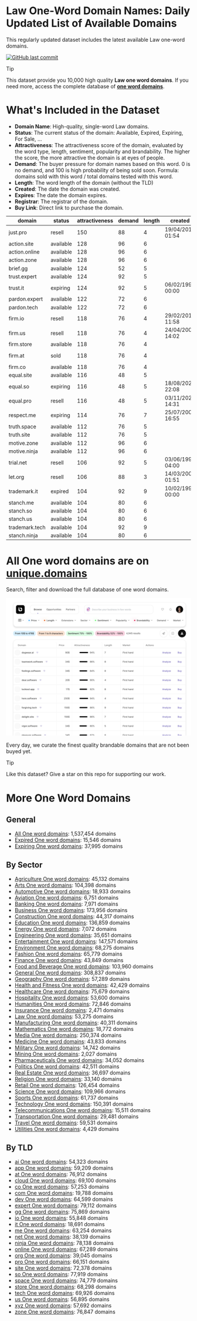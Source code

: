 
# **Law One-Word Domain Names**: Daily Updated List of Available Domains

This regularly updated dataset includes the latest available Law one-word domains.

[![GitHub last commit](https://img.shields.io/github/last-commit/UniqueDomains/law-oneword-domains.svg?style=flat)]() 

> [!TIP]
> This dataset provide you 10,000 high quality **Law one word domains**.
> If you need more, access the complete database of **[one word domains](https://unique.domains?utm_source=github&utm_medium=dataset&utm_campaign=Law&utm_content=description.top)**.

# What's Included in the Dataset

- **Domain Name**: High-quality, single-word Law domains.
- **Status**: The current status of the domain: Available, Expired, Expiring, For Sale, ...
- **Attractiveness**: The attractiveness score of the domain, evaluated by the word type, length, sentiment, popularity and brandability. The higher the score, the more attractive the domain is at eyes of people.
- **Demand**: The buyer pressure for domain names based on this word. 0 is no demand, and 100 is high probability of being sold soon. Formula: domains sold with this word / total domains tested with this word.
- **Length**: The word length of the domain (without the TLD)
- **Created**: The date the domain was created.
- **Expires**: The date the domain expires.
- **Registrar**: The registrar of the domain.
- **Buy Link**: Direct link to purchase the domain.

| domain         | status    | attractiveness | demand | length | created          | expires          | registrar                               | sectors                            |
| -------------- | --------- | -------------- | ------ | ------ | ---------------- | ---------------- | --------------------------------------- | ---------------------------------- |
| just.pro       | resell    | 150            | 88     | 4      | 19/04/2010 01:54 | 19/04/2026 00:00 | Spaceship, Inc.                         | Business,Education,General,Law     |
| action.site    | available | 128            | 96     | 6      |                  |                  |                                         | Business,Entertainment,General,Law |
| action.online  | available | 128            | 96     | 6      |                  |                  |                                         | Business,Entertainment,General,Law |
| action.zone    | available | 128            | 96     | 6      |                  |                  |                                         | Business,Entertainment,General,Law |
| brief.gg       | available | 124            | 52     | 5      |                  |                  |                                         | Business,Education,General,Law     |
| trust.expert   | available | 124            | 92     | 5      |                  |                  |                                         | Business,Finance,Law               |
| trust.it       | expiring  | 124            | 92     | 5      | 06/02/1997 00:00 | 01/08/2025 00:00 |                                         | Business,Finance,Law               |
| pardon.expert  | available | 122            | 72     | 6      |                  |                  |                                         | Law,Politics,Religion              |
| pardon.tech    | available | 122            | 72     | 6      |                  |                  |                                         | Law,Politics,Religion              |
| firm.io        | resell    | 118            | 76     | 4      | 29/02/2012 11:58 | 01/03/2026 11:58 | Porkbun LLC                             | Business,Finance,Law               |
| firm.us        | resell    | 118            | 76     | 4      | 24/04/2002 14:02 | 23/04/2026 23:59 | GoDaddy.com, LLC                        | Business,Finance,Law               |
| firm.store     | available | 118            | 76     | 4      |                  |                  |                                         | Business,Finance,Law               |
| firm.at        | sold      | 118            | 76     | 4      |                  |                  | registrant:     IISP622845-NICAT        | Business,Finance,Law               |
| firm.co        | available | 118            | 76     | 4      |                  |                  |                                         | Business,Finance,Law               |
| equal.site     | available | 116            | 48     | 5      |                  |                  |                                         | Education,General,Law              |
| equal.so       | expiring  | 116            | 48     | 5      | 18/08/2024 22:08 | 18/08/2025 22:08 | NameCheap                               | Education,General,Law              |
| equal.pro      | resell    | 116            | 48     | 5      | 03/11/2021 14:31 | 03/11/2025 14:31 | Dynadot1 LLC                            | Education,General,Law              |
| respect.me     | expiring  | 114            | 76     | 7      | 25/07/2008 16:55 | 25/07/2025 16:55 | GoDaddy.com, LLC                        | Business,Humanities,Law            |
| truth.space    | available | 112            | 76     | 5      |                  |                  |                                         | Humanities,Law,Media               |
| truth.site     | available | 112            | 76     | 5      |                  |                  |                                         | Humanities,Law,Media               |
| motive.zone    | available | 112            | 96     | 6      |                  |                  |                                         | Business,Law,Media                 |
| motive.ninja   | available | 112            | 96     | 6      |                  |                  |                                         | Business,Law,Media                 |
| trial.net      | resell    | 106            | 92     | 5      | 03/06/1997 04:00 | 02/06/2026 04:00 | Tucows Domains Inc.                     | Business,Healthcare,Law            |
| let.org        | resell    | 106            | 88     | 3      | 14/03/2000 01:51 | 14/03/2026 01:51 | PDR Ltd. d/b/a PublicDomainRegistry.com | Business,Law,Real Estate           |
| trademark.it   | expired   | 104            | 92     | 9      | 10/02/1998 00:00 | 02/07/2025 00:00 |                                         | Business,Law                       |
| stanch.me      | available | 104            | 80     | 6      |                  |                  |                                         | Business,Law,Politics              |
| stanch.so      | available | 104            | 80     | 6      |                  |                  |                                         | Business,Law,Politics              |
| stanch.us      | available | 104            | 80     | 6      |                  |                  |                                         | Business,Law,Politics              |
| trademark.tech | available | 104            | 92     | 9      |                  |                  |                                         | Business,Law                       |
| stanch.ninja   | available | 104            | 80     | 6      |                  |                  |                                         | Business,Law,Politics              |

# All One word domains are on [unique.domains](https://unique.domains?utm_source=github&utm_medium=dataset&utm_campaign=Law&utm_content=description.bottom)

Search, filter and download the full database of one word domains.

[![Access the only remaining good domain names, before your competitors.](https://github.com/UniqueDomains/law-oneword-domains/blob/main/unique.domains.jpg?raw=true)](https://unique.domains?utm_source=github&utm_medium=dataset&utm_campaign=Law&utm_content=description.image)

Every day, we curate the finest quality brandable domains that are not been buyed yet.

> [!TIP]
> Like this dataset? Give a star on this repo for supporting our work.

# More One Word Domains

## General

- [All One word domains](https://github.com/UniqueDomains/oneword-domains): 1,537,454 domains
- [Expired One word domains](https://github.com/UniqueDomains/expired-oneword-domains): 15,546 domains
- [Expiring One word domains](https://github.com/UniqueDomains/expiring-oneword-domains): 37,995 domains
## By Sector

- [Agriculture One word domains](https://github.com/UniqueDomains/agriculture-oneword-domains): 45,132 domains
- [Arts One word domains](https://github.com/UniqueDomains/arts-oneword-domains): 104,398 domains
- [Automotive One word domains](https://github.com/UniqueDomains/automotive-oneword-domains): 18,933 domains
- [Aviation One word domains](https://github.com/UniqueDomains/aviation-oneword-domains): 6,751 domains
- [Banking One word domains](https://github.com/UniqueDomains/banking-oneword-domains): 7,971 domains
- [Business One word domains](https://github.com/UniqueDomains/business-oneword-domains): 173,956 domains
- [Construction One word domains](https://github.com/UniqueDomains/construction-oneword-domains): 44,317 domains
- [Education One word domains](https://github.com/UniqueDomains/education-oneword-domains): 136,859 domains
- [Energy One word domains](https://github.com/UniqueDomains/energy-oneword-domains): 7,072 domains
- [Engineering One word domains](https://github.com/UniqueDomains/engineering-oneword-domains): 35,651 domains
- [Entertainment One word domains](https://github.com/UniqueDomains/entertainment-oneword-domains): 147,571 domains
- [Environment One word domains](https://github.com/UniqueDomains/environment-oneword-domains): 68,275 domains
- [Fashion One word domains](https://github.com/UniqueDomains/fashion-oneword-domains): 65,779 domains
- [Finance One word domains](https://github.com/UniqueDomains/finance-oneword-domains): 43,849 domains
- [Food and Beverage One word domains](https://github.com/UniqueDomains/food-and-beverage-oneword-domains): 103,960 domains
- [General One word domains](https://github.com/UniqueDomains/general-oneword-domains): 308,837 domains
- [Geography One word domains](https://github.com/UniqueDomains/geography-oneword-domains): 57,289 domains
- [Health and Fitness One word domains](https://github.com/UniqueDomains/health-and-fitness-oneword-domains): 42,429 domains
- [Healthcare One word domains](https://github.com/UniqueDomains/healthcare-oneword-domains): 75,679 domains
- [Hospitality One word domains](https://github.com/UniqueDomains/hospitality-oneword-domains): 53,600 domains
- [Humanities One word domains](https://github.com/UniqueDomains/humanities-oneword-domains): 72,846 domains
- [Insurance One word domains](https://github.com/UniqueDomains/insurance-oneword-domains): 2,471 domains
- [Law One word domains](https://github.com/UniqueDomains/law-oneword-domains): 53,275 domains
- [Manufacturing One word domains](https://github.com/UniqueDomains/manufacturing-oneword-domains): 40,311 domains
- [Mathematics One word domains](https://github.com/UniqueDomains/mathematics-oneword-domains): 18,772 domains
- [Media One word domains](https://github.com/UniqueDomains/media-oneword-domains): 250,374 domains
- [Medicine One word domains](https://github.com/UniqueDomains/medicine-oneword-domains): 43,833 domains
- [Military One word domains](https://github.com/UniqueDomains/military-oneword-domains): 14,742 domains
- [Mining One word domains](https://github.com/UniqueDomains/mining-oneword-domains): 2,027 domains
- [Pharmaceuticals One word domains](https://github.com/UniqueDomains/pharmaceuticals-oneword-domains): 34,052 domains
- [Politics One word domains](https://github.com/UniqueDomains/politics-oneword-domains): 42,511 domains
- [Real Estate One word domains](https://github.com/UniqueDomains/real-estate-oneword-domains): 36,697 domains
- [Religion One word domains](https://github.com/UniqueDomains/religion-oneword-domains): 33,140 domains
- [Retail One word domains](https://github.com/UniqueDomains/retail-oneword-domains): 126,454 domains
- [Science One word domains](https://github.com/UniqueDomains/science-oneword-domains): 109,966 domains
- [Sports One word domains](https://github.com/UniqueDomains/sports-oneword-domains): 61,737 domains
- [Technology One word domains](https://github.com/UniqueDomains/technology-oneword-domains): 150,391 domains
- [Telecommunications One word domains](https://github.com/UniqueDomains/telecommunications-oneword-domains): 15,511 domains
- [Transportation One word domains](https://github.com/UniqueDomains/transportation-oneword-domains): 29,481 domains
- [Travel One word domains](https://github.com/UniqueDomains/travel-oneword-domains): 59,531 domains
- [Utilities One word domains](https://github.com/UniqueDomains/utilities-oneword-domains): 4,429 domains
## By TLD

- [ai One word domains](https://github.com/UniqueDomains/ai-oneword-domains): 54,323 domains
- [app One word domains](https://github.com/UniqueDomains/app-oneword-domains): 59,209 domains
- [at One word domains](https://github.com/UniqueDomains/at-oneword-domains): 76,912 domains
- [cloud One word domains](https://github.com/UniqueDomains/cloud-oneword-domains): 69,100 domains
- [co One word domains](https://github.com/UniqueDomains/co-oneword-domains): 57,253 domains
- [com One word domains](https://github.com/UniqueDomains/com-oneword-domains): 19,788 domains
- [dev One word domains](https://github.com/UniqueDomains/dev-oneword-domains): 64,599 domains
- [expert One word domains](https://github.com/UniqueDomains/expert-oneword-domains): 79,112 domains
- [gg One word domains](https://github.com/UniqueDomains/gg-oneword-domains): 75,869 domains
- [io One word domains](https://github.com/UniqueDomains/io-oneword-domains): 55,848 domains
- [it One word domains](https://github.com/UniqueDomains/it-oneword-domains): 18,691 domains
- [me One word domains](https://github.com/UniqueDomains/me-oneword-domains): 63,254 domains
- [net One word domains](https://github.com/UniqueDomains/net-oneword-domains): 38,139 domains
- [ninja One word domains](https://github.com/UniqueDomains/ninja-oneword-domains): 78,138 domains
- [online One word domains](https://github.com/UniqueDomains/online-oneword-domains): 67,289 domains
- [org One word domains](https://github.com/UniqueDomains/org-oneword-domains): 39,045 domains
- [pro One word domains](https://github.com/UniqueDomains/pro-oneword-domains): 66,151 domains
- [site One word domains](https://github.com/UniqueDomains/site-oneword-domains): 72,378 domains
- [so One word domains](https://github.com/UniqueDomains/so-oneword-domains): 77,919 domains
- [space One word domains](https://github.com/UniqueDomains/space-oneword-domains): 74,779 domains
- [store One word domains](https://github.com/UniqueDomains/store-oneword-domains): 68,298 domains
- [tech One word domains](https://github.com/UniqueDomains/tech-oneword-domains): 69,926 domains
- [us One word domains](https://github.com/UniqueDomains/us-oneword-domains): 56,895 domains
- [xyz One word domains](https://github.com/UniqueDomains/xyz-oneword-domains): 57,692 domains
- [zone One word domains](https://github.com/UniqueDomains/zone-oneword-domains): 76,847 domains
        